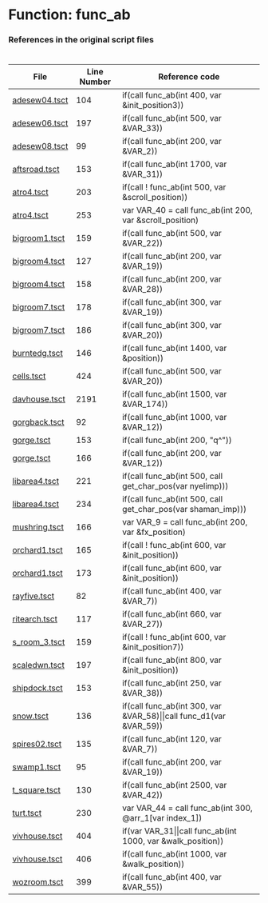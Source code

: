 # Function: func_ab
### References in the original script files

#

| File | Line Number | Reference code |
| --- | --- | --- |
| [adesew04.tsct](../../../out/adesew04.tsct#L104) | 104 | if(call func_ab(int 400, var &init_position3)) |
| [adesew06.tsct](../../../out/adesew06.tsct#L197) | 197 | if(call func_ab(int 500, var &VAR_33)) |
| [adesew08.tsct](../../../out/adesew08.tsct#L99) | 99 | if(call func_ab(int 200, var &VAR_2)) |
| [aftsroad.tsct](../../../out/aftsroad.tsct#L153) | 153 | if(call func_ab(int 1700, var &VAR_31)) |
| [atro4.tsct](../../../out/atro4.tsct#L203) | 203 | if(call ! func_ab(int 500, var &scroll_position)) |
| [atro4.tsct](../../../out/atro4.tsct#L253) | 253 | var VAR_40 = call func_ab(int 200, var &scroll_position) |
| [bigroom1.tsct](../../../out/bigroom1.tsct#L159) | 159 | if(call func_ab(int 500, var &VAR_22)) |
| [bigroom4.tsct](../../../out/bigroom4.tsct#L127) | 127 | if(call func_ab(int 200, var &VAR_19)) |
| [bigroom4.tsct](../../../out/bigroom4.tsct#L158) | 158 | if(call func_ab(int 200, var &VAR_28)) |
| [bigroom7.tsct](../../../out/bigroom7.tsct#L178) | 178 | if(call func_ab(int 300, var &VAR_19)) |
| [bigroom7.tsct](../../../out/bigroom7.tsct#L186) | 186 | if(call func_ab(int 300, var &VAR_20)) |
| [burntedg.tsct](../../../out/burntedg.tsct#L146) | 146 | if(call func_ab(int 1400, var &position)) |
| [cells.tsct](../../../out/cells.tsct#L424) | 424 | if(call func_ab(int 500, var &VAR_20)) |
| [davhouse.tsct](../../../out/davhouse.tsct#L2191) | 2191 | if(call func_ab(int 1500, var &VAR_174)) |
| [gorgback.tsct](../../../out/gorgback.tsct#L92) | 92 | if(call func_ab(int 1000, var &VAR_12)) |
| [gorge.tsct](../../../out/gorge.tsct#L153) | 153 | if(call func_ab(int 200, "q^")) |
| [gorge.tsct](../../../out/gorge.tsct#L166) | 166 | if(call func_ab(int 200, var &VAR_12)) |
| [libarea4.tsct](../../../out/libarea4.tsct#L221) | 221 | if(call func_ab(int 500, call get_char_pos(var nyelimp))) |
| [libarea4.tsct](../../../out/libarea4.tsct#L234) | 234 | if(call func_ab(int 500, call get_char_pos(var shaman_imp))) |
| [mushring.tsct](../../../out/mushring.tsct#L166) | 166 | var VAR_9 = call func_ab(int 200, var &fx_position) |
| [orchard1.tsct](../../../out/orchard1.tsct#L165) | 165 | if(call ! func_ab(int 600, var &init_position)) |
| [orchard1.tsct](../../../out/orchard1.tsct#L173) | 173 | if(call func_ab(int 600, var &init_position)) |
| [rayfive.tsct](../../../out/rayfive.tsct#L82) | 82 | if(call func_ab(int 400, var &VAR_7)) |
| [ritearch.tsct](../../../out/ritearch.tsct#L117) | 117 | if(call func_ab(int 660, var &VAR_27)) |
| [s_room_3.tsct](../../../out/s_room_3.tsct#L159) | 159 | if(call ! func_ab(int 600, var &init_position7)) |
| [scaledwn.tsct](../../../out/scaledwn.tsct#L197) | 197 | if(call func_ab(int 800, var &init_position)) |
| [shipdock.tsct](../../../out/shipdock.tsct#L153) | 153 | if(call func_ab(int 250, var &VAR_38)) |
| [snow.tsct](../../../out/snow.tsct#L136) | 136 | if(call func_ab(int 300, var &VAR_58)\|\|call func_d1(var &VAR_59)) |
| [spires02.tsct](../../../out/spires02.tsct#L135) | 135 | if(call func_ab(int 120, var &VAR_7)) |
| [swamp1.tsct](../../../out/swamp1.tsct#L95) | 95 | if(call func_ab(int 200, var &VAR_19)) |
| [t_square.tsct](../../../out/t_square.tsct#L130) | 130 | if(call func_ab(int 2500, var &VAR_42)) |
| [turt.tsct](../../../out/turt.tsct#L230) | 230 | var VAR_44 = call func_ab(int 300, @arr_1[var index_1]) |
| [vivhouse.tsct](../../../out/vivhouse.tsct#L404) | 404 | if(var VAR_31\|\|call func_ab(int 1000, var &walk_position)) |
| [vivhouse.tsct](../../../out/vivhouse.tsct#L406) | 406 | if(call func_ab(int 1000, var &walk_position)) |
| [wozroom.tsct](../../../out/wozroom.tsct#L399) | 399 | if(call func_ab(int 400, var &VAR_55)) |
